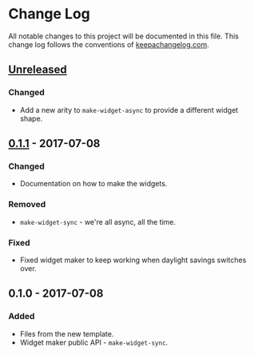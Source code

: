 # Change Log
All notable changes to this project will be documented in this file. This change log follows the conventions of [keepachangelog.com](http://keepachangelog.com/).

## [Unreleased]
### Changed
- Add a new arity to `make-widget-async` to provide a different widget shape.

## [0.1.1] - 2017-07-08
### Changed
- Documentation on how to make the widgets.

### Removed
- `make-widget-sync` - we're all async, all the time.

### Fixed
- Fixed widget maker to keep working when daylight savings switches over.

## 0.1.0 - 2017-07-08
### Added
- Files from the new template.
- Widget maker public API - `make-widget-sync`.

[Unreleased]: https://github.com/your-name/clojure-rated/compare/0.1.1...HEAD
[0.1.1]: https://github.com/your-name/clojure-rated/compare/0.1.0...0.1.1
